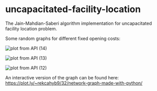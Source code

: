 # uncapacitated-facility-location
The Jain-Mahdian-Saberi algorithm implementation for uncapacitated facility location problem.

Some random graphs for different fixed opening costs:

![plot from API (14)](https://user-images.githubusercontent.com/25443047/57922764-cb27e280-78a0-11e9-8f4b-7b27bbf40350.jpeg)

![plot from API (13)](https://user-images.githubusercontent.com/25443047/57922741-bcd9c680-78a0-11e9-8599-b020c23275ef.jpeg)

![plot from API (12)](https://user-images.githubusercontent.com/25443047/57922706-a895c980-78a0-11e9-9694-7d5464f19ece.jpeg)

An interactive version of the graph can be found here: https://plot.ly/~rekcahyb9/32/network-graph-made-with-python/
